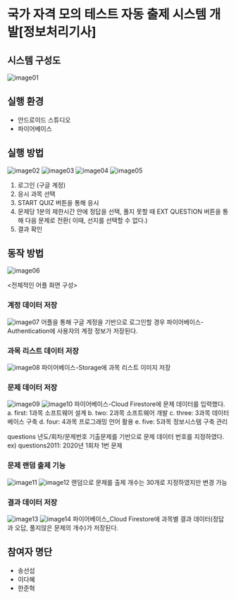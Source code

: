 # 국가 자격 모의 테스트 자동 출제 시스템 개발[정보처리기사]

## 시스템 구성도
![image01](https://github.com/leedahye6801/Quiz/assets/119495348/3dc0df40-ce10-4562-9bce-41fcf6522e1d)

## 실행 환경
- 안드로이드 스튜디오
- 파이어베이스

## 실행 방법
![image02](https://github.com/leedahye6801/Quiz/assets/119495348/31f3bc89-320e-471f-86d1-8052af27f2a7)
![image03](https://github.com/leedahye6801/Quiz/assets/119495348/8cb4df0e-ca34-4f67-ad12-3b1a0587ac29)
![image04](https://github.com/leedahye6801/Quiz/assets/119495348/c557ad7b-b302-4eac-83c8-e481de800c63)
![image05](https://github.com/leedahye6801/Quiz/assets/119495348/6216400a-4e01-43ae-83a7-9e0e861932b8)
1. 로그인 (구글 계정)
2. 응시 과목 선택
3. START QUIZ 버튼을 통해 응시
4. 문제당 1분의 제한시간 안에 정답을 선택, 풀지 못할 때 EXT QUESTION 버튼을 통해 다음 문제로 전환( 이때, 선지를 선택할 수 없다.)
5. 결과 확인

## 동작 방법
![image06](https://github.com/leedahye6801/Quiz/assets/119495348/8a2d5602-33d4-4468-a456-c2969e7cabe9)

<전체적인 어플 화면 구성>

### 계정 데이터 저장
![image07](https://github.com/leedahye6801/Quiz/assets/119495348/5026a298-80b4-457b-a274-116f26b2c78e)
어플을 통해 구글 계정을 기반으로 로그인할 경우 파이어베이스-Authentication에 사용자의 계정
정보가 저장된다.

### 과목 리스트 데이터 저장
![image08](https://github.com/leedahye6801/Quiz/assets/119495348/e92fbee8-9f70-4e35-a3dc-961e96caf485)
파이어베이스-Storage에 과목 리스트 이미지 저장

### 문제 데이터 저장
![image09](https://github.com/leedahye6801/Quiz/assets/119495348/6a3447de-596c-45e8-9903-37cbab60b640)
![image10](https://github.com/leedahye6801/Quiz/assets/119495348/86b68f80-979b-440f-8107-64356a529f8f)
파이어베이스-Cloud Firestore에 문제 데이터를 입력했다.  
a. first: 1과목 소프트웨어 설계
b. two: 2과목 소프트웨어 개발
c. three: 3과목 데이터베이스 구축
d. four: 4과목 프로그래밍 언어 활용
e. five: 5과목 정보시스템 구축 관리

questions 년도/회차/문제번호
기출문제를 기반으로 문제 데이터 번호를 지정하였다.
ex) questions2011: 2020년 1회차 1번 문제

### 문제 랜덤 출제 기능
![image11](https://github.com/leedahye6801/Quiz/assets/119495348/b1b3fa0d-5b61-4fef-9eda-e03aa2fe4cc1)
![image12](https://github.com/leedahye6801/Quiz/assets/119495348/7bf9af45-849b-4c3f-af77-2368b20af80d)
랜덤으로 문제를 출제
개수는 30개로 지정하였지만 변경 가능

### 결과 데이터 저장
![image13](https://github.com/leedahye6801/Quiz/assets/119495348/8a3e5d6e-4cd9-43bb-ae59-270b52fc2410)
![image14](https://github.com/leedahye6801/Quiz/assets/119495348/dead24e8-8d7e-472e-826e-579a65bf4643)
파이어베이스\_Cloud Firestore에 과목별 결과 데이터(정답과 오답, 풀지않은 문제의 개수)가 저장된다.

## 참여자 명단
+ 송선섭
+ 이다혜
+ 한준혁
